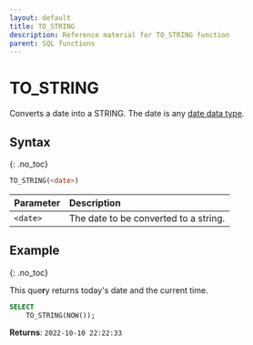 ```yaml
---
layout: default
title: TO_STRING
description: Reference material for TO_STRING function
parent: SQL functions
---
```


# TO\_STRING

Converts a date into a STRING. The date is any [date data type​​](../../general-reference/data-types.md).

## Syntax
{: .no_toc}

```sql
TO_STRING(<date>)
```

| Parameter | Description                           |
| :--------- | :------------------------------------- |
| `<date>`  | The date to be converted to a string. |

## Example
{: .no_toc}


This que**r**y returns today's date and the current time.

```sql
SELECT
	TO_STRING(NOW());
```

**Returns**: `2022-10-10 22:22:33`
